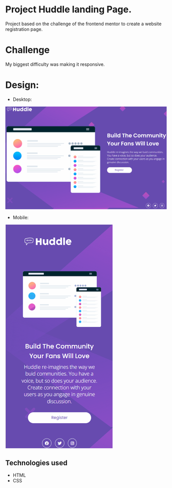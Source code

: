 # Project Huddle landing Page.
 
  Project based on the challenge of the frontend mentor to create a website registration page.



# Challenge

My biggest difficulty was making it responsive.

# Design:

- Desktop:

[<img src="./src/images/Animação-desktop.gif">](https://github.com/ma17martins/Projeto-Huddle)


- Mobile:

[<img src="./src/images/Animação.gif">](https://github.com/ma17martins/Projeto-Huddle)

## Technologies used

- HTML
- CSS
